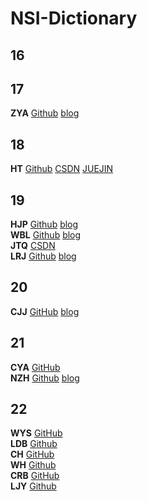 # NSI-Dictionary

## 16

## 17
**ZYA** [Github](https://github.com/zyazhb) [blog](https://zyazhb.github.io)  
## 18
**HT** [Github](https://github.com/LordHumphrey) [CSDN](https://blog.csdn.net/qq_18347653) [JUEJIN](https://juejin.im/user/3544481221314120)  

## 19
**HJP** [Github](https://github.com/mashiro01) [blog](https://github.com/mashiro01/something)  
**WBL** [Github](https://github.com/Dizzy-K) [blog](http://blog.dizzyk.com)  
**JTQ** [CSDN](https://blog.csdn.net/qq_45467212)  
**LRJ** [Github](https://github.com/Mansionme) [blog](https://github.com/Mansionme)  

## 20

**CJJ** [GitHub](https://github.com/cjjcn) [blog](https://www.0error.net)

## 21

**CYA** [GitHub](https://github.com/sfc9982)  
**NZH** [Github](https://github.com/cykahankxd) [blog](https://cykahankxd.github.io/)  

## 22
**WYS** [GitHub](https://github.com/11123487)  
**LDB** [Github](https://github.com/Akergarrett)  
**CH**  [GitHub](https://github.com/warnningrunner)  
**WH** [Github](https://github.com/QYZY)  
**CRB** [GitHub](https://github.com/chen04-bin)  
**LJY** [Github](https://github.com/Pluto1109)  

